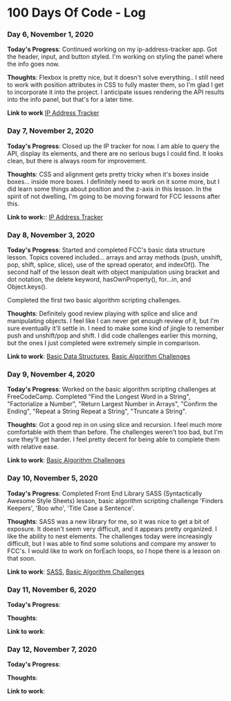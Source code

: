 # 100 Days Of Code - Log

### Day 6, November 1, 2020

**Today's Progress**: Continued working on my ip-address-tracker app. Got the header, input, and button styled. I'm working on styling the panel where the info goes now.

**Thoughts**: Flexbox is pretty nice, but it doesn't solve everything.. I still need to work with position attributes in CSS to fully master them, so I'm glad I get to incorporate it into the project. I anticipate issues rendering the API results into the info panel, but that's for a later time.

**Link to work** [IP Address Tracker](https://github.com/jdemarc/ip-address-tracker)

### Day 7, November 2, 2020

**Today's Progress**: Closed up the IP tracker for now. I am able to query the API, display its elements, and there are no serious bugs I could find. It looks clean, but there is always room for improvement.

**Thoughts**: CSS and alignment gets pretty tricky when it's boxes inside boxes... inside more boxes. I definitely need to work on it some more, but I did learn some things about position and the z-axis in this lesson. In the spirit of not dwelling, I'm going to be moving forward for FCC lessons after this.

**Link to work:**: [IP Address Tracker](https://github.com/jdemarc/ip-address-tracker)

### Day 8, November 3, 2020

**Today's Progress**: Started and completed FCC's basic data structure lesson.  Topics covered included... arrays and array methods (push, unshift, pop, shift, splice, slice), use of the spread operator, and indexOf(). The second half of the lesson dealt with object manipulation using bracket and dot notation, the delete keyword, hasOwnProperty(), for...in, and Object.keys().

Completed the first two basic algorithm scripting challenges.

**Thoughts**: Definitely good review playing with splice and slice and manipulating objects. I feel like I can never get enough review of it, but I'm sure eventually it'll settle in. I need to make some kind of jingle to remember push and unshift/pop and shift. I did code challenges earlier this morning, but the ones I just completed were extremely simple in comparison.

**Link to work**: [Basic Data Structures](https://github.com/jdemarc/100-days-of-code/tree/main/basic-data-structures/lessons), 
[Basic Algorithm Challenges](https://github.com/jdemarc/100-days-of-code/tree/main/basic-algorithm-scripting)

### Day 9, November 4, 2020

**Today's Progress**: Worked on the basic algorithm scripting challenges at FreeCodeCamp. Completed "Find the Longest Word in a String", "Factorialize a Number", "Return Largest Number in Arrays", "Confirm the Ending", "Repeat a String Repeat a String", "Truncate a String". 

**Thoughts**: Got a good rep in on using slice and recursion. I feel much more comfortable with them than before. The challenges weren't too bad, but I'm sure they'll get harder. I feel pretty decent for being able to complete them with relative ease.

**Link to work**: [Basic Algorithm Challenges](https://github.com/jdemarc/100-days-of-code/tree/main/basic-algorithm-scripting)

### Day 10, November 5, 2020

**Today's Progress**: Completed Front End Library SASS (Syntactically Awesome Style Sheets) lesson, basic algorithm scripting challenge 'Finders Keepers', 'Boo who', 'Title Case a Sentence'.

**Thoughts**: SASS was a new library for me, so it was nice to get a bit of exposure. It doesn't seem very difficult, and it appears pretty organized. I like the ability to nest elements. The challenges today were increasingly difficult, but I was able to find some solutions and compare my answer to FCC's. I would like to work on forEach loops, so I hope there is a lesson on that soon.

**Link to work**: [SASS](https://github.com/jdemarc/100-days-of-code/tree/main/front-end-libraries/sass), 
 [Basic Algorithm Challenges](https://github.com/jdemarc/100-days-of-code/tree/main/basic-algorithm-scripting)

### Day 11, November 6, 2020

**Today's Progress**:

**Thoughts**:

**Link to work**:

### Day 12, November 7, 2020

**Today's Progress**:

**Thoughts**:

**Link to work**: